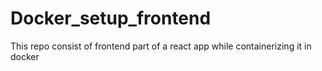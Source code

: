 # Docker_setup_frontend
This repo consist of frontend part of a react app while containerizing it in docker
